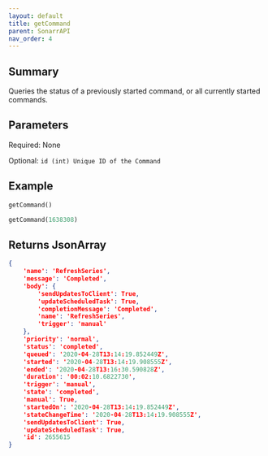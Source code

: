 ```yaml
---
layout: default
title: getCommand
parent: SonarrAPI
nav_order: 4
---
```


## Summary

Queries the status of a previously started command, or all currently started commands.

## Parameters

Required: None

Optional: `id (int) Unique ID of the Command`

## Example

```python
getCommand()
```

```python
getCommand(1638308)
```

## Returns JsonArray

```json
{
    'name': 'RefreshSeries', 
    'message': 'Completed', 
    'body': {
        'sendUpdatesToClient': True, 
        'updateScheduledTask': True, 
        'completionMessage': 'Completed', 
        'name': 'RefreshSeries', 
        'trigger': 'manual'
    }, 
    'priority': 'normal', 
    'status': 'completed',
    'queued': '2020-04-28T13:14:19.852449Z', 
    'started': '2020-04-28T13:14:19.908555Z', 
    'ended': '2020-04-28T13:16:30.590828Z', 
    'duration': '00:02:10.6822730', 
    'trigger': 'manual', 
    'state': 'completed', 
    'manual': True, 
    'startedOn': '2020-04-28T13:14:19.852449Z', 
    'stateChangeTime': '2020-04-28T13:14:19.908555Z', 
    'sendUpdatesToClient': True, 
    'updateScheduledTask': True, 
    'id': 2655615
}
```

